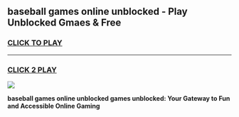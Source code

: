 
## baseball games online unblocked - Play Unblocked Gmaes & Free
<h3>
<a href="https://premium.freeplayer.one?title=baseball_games_online_unblocked&ref=20F">CLICK TO PLAY</a></h3>
<hr>

<h3>
<a href="https://premium.freeplayer.one?title=baseball_games_online_unblocked&ref=20F">CLICK 2 PLAY</a>
  
</h3>

<a href="https://premium.freeplayer.one?title=baseball_games_online_unblocked&ref=20F/"><img src="https://clearcache.store/games.png"></a>


**baseball games online unblocked games unblocked: Your Gateway to Fun and Accessible Online Gaming**
